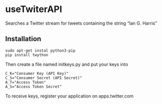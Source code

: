 # useTwiterAPI
Searches a Twitter stream for tweets containing the string “Ian G. Harris”

Installation
-----------
```
sudo apt-get instal python3-pip
pip install twython
```

Then create a file named initkeys.py and put your keys into 

```
C_K="Consumer Key (API Key)"
C_S="Consumer Secret (API Secret)"
A_T="Access Token"
A_S="Access Token Secret"
```

To receive keys, register your application on apps.twitter.com

